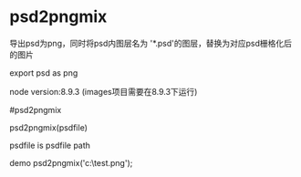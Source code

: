# psd2pngmix

导出psd为png，同时将psd内图层名为 '*.psd'的图层，替换为对应psd栅格化后的图片

export psd as png

node version:8.9.3 (images项目需要在8.9.3下运行)

#psd2pngmix

psd2pngmix(psdfile)

psdfile is psdfile path

demo psd2pngmix('c:\test.png');

